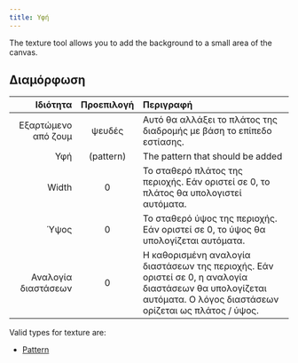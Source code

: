 ```yaml
---
title: Υφή
---
```


The texture tool allows you to add the background to a small area of the canvas.

## Διαμόρφωση

|            Ιδιότητα |          Προεπιλογή          | Περιγραφή                                                                                                                                                                                                       |
| ------------------: | :--------------------------: | :-------------------------------------------------------------------------------------------------------------------------------------------------------------------------------------------------------------- |
| Εξαρτώμενο από ζουμ |            ψευδές            | Αυτό θα αλλάξει το πλάτος της διαδρομής με βάση το επίπεδο εστίασης.                                                                                                                            |
|                 Υφή | (pattern) | The pattern that should be added                                                                                                                                                                                |
|               Width |               0              | Το σταθερό πλάτος της περιοχής. Εάν οριστεί σε 0, το πλάτος θα υπολογιστεί αυτόματα.                                                                                            |
|                Ύψος |               0              | Το σταθερό ύψος της περιοχής. Εάν οριστεί σε 0, το ύψος θα υπολογίζεται αυτόματα.                                                                                               |
| Αναλογία διαστάσεων |               0              | Η καθορισμένη αναλογία διαστάσεων της περιοχής. Εάν οριστεί σε 0, η αναλογία διαστάσεων θα υπολογίζεται αυτόματα. Ο λόγος διαστάσεων ορίζεται ως πλάτος / ύψος. |

Valid types for texture are:

- [Pattern](../background#pattern)
